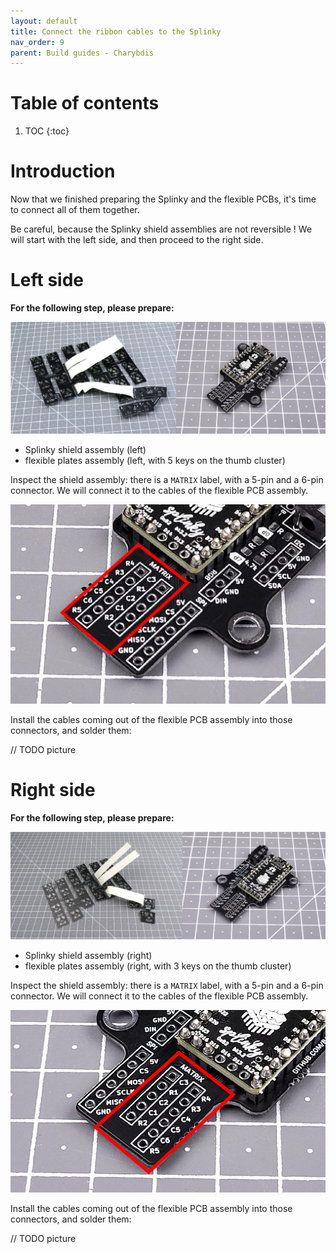 ```yaml
---
layout: default
title: Connect the ribbon cables to the Splinky
nav_order: 9
parent: Build guides - Charybdis
---
```


# Table of contents

1. TOC
{:toc}

# Introduction

Now that we finished preparing the Splinky and the flexible PCBs, it's time to connect all of them together. 

Be careful, because the Splinky shield assemblies are not reversible ! We will start with the left side, and then proceed to the right side.

# Left side

**For the following step, please prepare:**

![](../assets/pics/guides/charybdis/44.jpg)

- Splinky shield assembly (left)
- flexible plates assembly (left, with 5 keys on the thumb cluster)

Inspect the shield assembly: there is a `MATRIX` label, with a 5-pin and a 6-pin connector. We will connect it to the cables of the flexible PCB assembly.

![](../assets/pics/guides/charybdis/45.jpg)

Install the cables coming out of the flexible PCB assembly into those connectors, and solder them:

// TODO picture

# Right side

**For the following step, please prepare:**

![](../assets/pics/guides/charybdis/46.jpg)

- Splinky shield assembly (right)
- flexible plates assembly (right, with 3 keys on the thumb cluster)

Inspect the shield assembly: there is a `MATRIX` label, with a 5-pin and a 6-pin connector. We will connect it to the cables of the flexible PCB assembly.

![](../assets/pics/guides/charybdis/47.jpg)

Install the cables coming out of the flexible PCB assembly into those connectors, and solder them:

// TODO picture